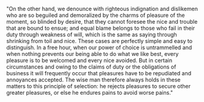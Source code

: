 "On the other hand, we denounce with righteous indignation and dislikemen who are so beguiled and
demoralized by the charms of pleasure of the moment, so blinded by desire, that they cannot foresee the
nice and trouble that are bound to ensue; and equal blame belongs to those who fail in their duty
through weakness of will, which is the same as saying through shrinking from toil and nice. These cases
are perfectly simple and easy to distinguish. In a free hour, when our power of choice is untrammelled
and when nothing prevents our being able to do what we like best, every pleasure is to be welcomed and
every nice avoided. But in certain circumstances and owing to the claims of duty or the obligations
of business it will frequently occur that pleasures have to be repudiated and annoyances accepted. The
wise man therefore always holds in these matters to this principle of selection: he rejects pleasures
to secure other greater pleasures, or else he endures pains to avoid worse pains."